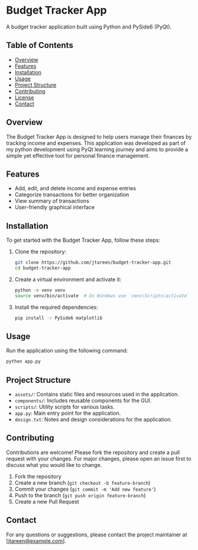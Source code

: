 # Budget Tracker App

A budget tracker application built using Python and PySide6 (PyQt).

## Table of Contents
- [Overview](#overview)
- [Features](#features)
- [Installation](#installation)
- [Usage](#usage)
- [Project Structure](#project-structure)
- [Contributing](#contributing)
- [License](#license)
- [Contact](#contact)

## Overview
The Budget Tracker App is designed to help users manage their finances by tracking income and expenses. This application was developed as part of my python development using PyQt learning journey and aims to provide a simple yet effective tool for personal finance management.

## Features
- Add, edit, and delete income and expense entries
- Categorize transactions for better organization
- View summary of transactions
- User-friendly graphical interface

## Installation
To get started with the Budget Tracker App, follow these steps:

1. Clone the repository:
   ```bash
   git clone https://github.com/jtareen/budget-tracker-app.git
   cd budget-tracker-app
   ```

2. Create a virtual environment and activate it:
   ```bash
   python -m venv venv
   source venv/bin/activate  # On Windows use `venv\Scripts\activate`
   ```

3. Install the required dependencies:
   ```bash
   pip install -r PySide6 matplotlib
   ```

## Usage
Run the application using the following command:
```bash
python app.py
```

## Project Structure
- `assets/`: Contains static files and resources used in the application.
- `components/`: Includes reusable components for the GUI.
- `scripts/`: Utility scripts for various tasks.
- `app.py`: Main entry point for the application.
- `design.txt`: Notes and design considerations for the application.

## Contributing
Contributions are welcome! Please fork the repository and create a pull request with your changes. For major changes, please open an issue first to discuss what you would like to change.

1. Fork the repository
2. Create a new branch (`git checkout -b feature-branch`)
3. Commit your changes (`git commit -m 'Add new feature'`)
4. Push to the branch (`git push origin feature-branch`)
5. Create a new Pull Request

## Contact
For any questions or suggestions, please contact the project maintainer at [jtareen@example.com].